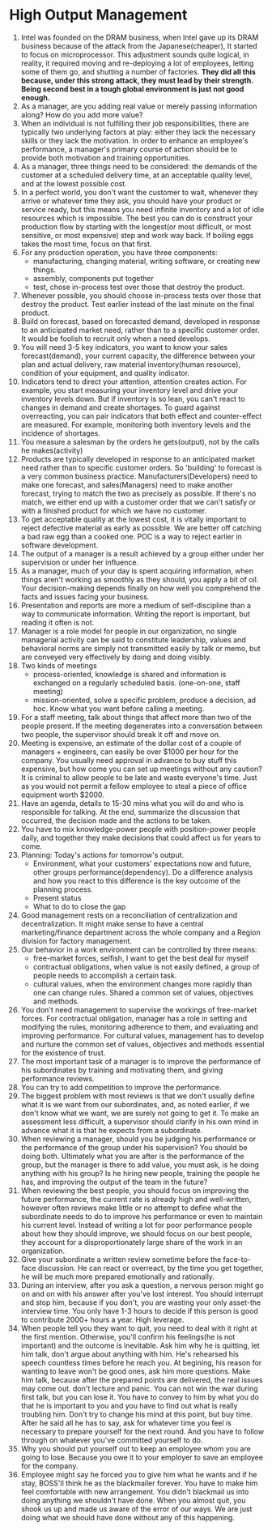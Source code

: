 # High Output Management

1. Intel was founded on the DRAM business, when Intel gave up its DRAM business because of the attack from the Japanese(cheaper), It started to focus on microprocessor. This adjustment sounds quite logical, in reality, it required moving and re-deploying a lot of employees, letting some of them go, and shutting a number of factories. **They did all this because, under this strong attack, they must lead by their strength. Being second best in a tough global environment is just not good enough.**
2. As a manager, are you adding real value or merely passing information along? How do you add more value?
3. When an individual is not fulfilling their job responsibilities, there are typically two underlying factors at play: either they lack the necessary skills or they lack the motivation. In order to enhance an employee's performance, a manager's primary course of action should be to provide both motivation and training opportunities.
4. As a manager, three things need to be considered: the demands of the customer at a scheduled delivery time, at an acceptable quality level, and at the lowest possible cost.
5. In a perfect world, you don't want the customer to wait, whenever they arrive or whatever time they ask, you should have your product or service ready, but this means you need infinite inventory and a lot of idle resources which is impossible. The best you can do is construct your production flow by starting with the longest(or most difficult, or most sensitive, or most expensive) step and work way back. If boiling eggs takes the most time, focus on that first.
6. For any production operation, you have three components:
     - manufacturing, changing material, writing software, or creating new things.
     - assembly, components put together
     - test, chose in-process test over those that destroy the product. 
7. Whenever possible, you should choose in-process tests over those that destroy the product. Test earlier instead of the last minute on the final product.
8. Build on forecast, based on forecasted demand, developed in response to an anticipated market need, rather than to a specific customer order. It would be foolish to recruit only when a need develops.
9. You will need 3-5 key indicators, you want to know your sales forecast(demand), your current capacity, the difference between your plan and actual delivery, raw material inventory(human resource), condition of your equipment, and quality indicator.
10. Indicators tend to direct your attention, attention creates action. For example, you start measuring your inventory level and drive your inventory levels down. But if inventory is so lean, you can't react to changes in demand and create shortages. To guard against overreacting, you can pair indicators that both effect and counter-effect are measured. For example, monitoring both inventory levels and the incidence of shortages.
11. You measure a salesman by the orders he gets(output), not by the calls he makes(activity)
12. Products are typically developed in response to an anticipated market need rather than to specific customer orders. So 'building' to forecast is a very common business practice. Manufacturers(Developers) need to make one forecast, and sales(Managers) need to make another forecast, trying to match the two as precisely as possible. If there's no match, we either end up with a customer order that we can't satisfy or with a finished product for which we have no customer.
13. To get acceptable quality at the lowest cost, it is vitally important to reject defective material as early as possible. We are better off catching a bad raw egg than a cooked one. POC is a way to reject earlier in software development.
14. The output of a manager is a result achieved by a group either under her supervision or under her influence.
15. As a manager, much of your day is spent acquiring information, when things aren't working as smoothly as they should, you apply a bit of oil. Your decision-making depends finally on how well you comprehend the facts and issues facing your business.
16. Presentation and reports are more a medium of self-discipline than a way to communicate information. Writing the report is important, but reading it often is not.
17. Manager is a role model for people in our organization, no single managerial activity can be said to constitute leadership, values and behavioral norms are simply not transmitted easily by talk or memo, but are conveyed very effectively by doing and doing visibly.
18. Two kinds of meetings
     - process-oriented, knowledge is shared and information is exchanged on a regularly scheduled basis. (one-on-one, staff meeting)
     - mission-oriented, solve a specific problem, produce a decision, ad hoc. Know what you want before calling a meeting.
19. For a staff meeting, talk about things that affect more than two of the people present. If the meeting degenerates into a conversation between two people, the supervisor should break it off and move on.
20. Meeting is expensive, an estimate of the dollar cost of a couple of managers + engineers, can easily be over $1000 per hour for the company. You usually need approval in advance to buy stuff this expensive, but how come you can set up meetings without any caution? It is criminal to allow people to be late and waste everyone's time. Just as you would not permit a fellow employee to steal a piece of office equipment worth $2000. 
21. Have an agenda, details to 15-30 mins what you will do and who is responsible for talking. At the end, summarize the discussion that occurred, the decision made and the actions to be taken.
22. You have to mix knowledge-power people with position-power people daily, and together they make decisions that could affect us for years to come.
23. Planning: Today's actions for tomorrow's output.
     - Environment, what your customers' expectations now and future, other groups performance(dependency). Do a difference analysis and how you react to this difference is the key outcome of the planning process.
     - Present status
     - What to do to close the gap
24. Good management rests on a reconciliation of centralization and decentralization. It might make sense to have a central marketing/finance department across the whole company and a Region division for factory management.
25. Our behavior in a work environment can be controlled by three means:
     - free-market forces, selfish, I want to get the best deal for myself
     - contractual obligations, when value is not easily defined, a group of people needs to accomplish a certain task.
     - cultural values, when the environment changes more rapidly than one can change rules. Shared a common set of values, objectives and methods.
26. You don't need management to supervise the workings of free-market forces. For contractual obligation, manager has a role in setting and modifying the rules, monitoring adherence to them, and evaluating and improving performance. For cultural values, management has to develop and nurture the common set of values, objectives and methods essential for the existence of trust.
27. The most important task of a manager is to improve the performance of his subordinates by training and motivating them, and giving performance reviews.
28. You can try to add competition to improve the performance.
29. The biggest problem with most reviews is that we don't usually define what it is we want from our subordinates, and, as noted earlier, if we don't know what we want, we are surely not going to get it. To make an assessment less difficult, a supervisor should clarify in his own mind in advance what it is that he expects from a subordinate.
30. When reviewing a manager, should you be judging his performance or the performance of the group under his supervision? You should be doing both. Ultimately what you are after is the performance of the group, but the manager is there to add value, you must ask, is he doing anything with his group? Is he hiring new people, training the people he has, and improving the output of the team in the future?
31. When reviewing the best people, you should focus on improving the future performance, the current rate is already high and well-written, however often reviews make little or no attempt to define what the subordinate needs to do to improve his performance or even to maintain his current level. Instead of writing a lot for poor performance people about how they should improve, we should focus on our best people, they account for a disproportionately large share of the work in an organization.
32. Give your subordinate a written review sometime before the face-to-face discussion. He can react or overreact, by the time you get together, he will be much more prepared emotionally and rationally.
33. During an interview, after you ask a question, a nervous person might go on and on with his answer after you've lost interest. You should interrupt and stop him, because if you don't, you are wasting your only asset-the interview time. You only have 1-3 hours to decide if this person is good to contribute 2000+ hours a year. High leverage.
34. When people tell you they want to quit, you need to deal with it right at the first mention. Otherwise, you'll confirm his feelings(he is not important) and the outcome is inevitable. Ask him why he is quitting, let him talk, don't argue about anything with him. He's rehearsed his speech countless times before he reach you. At begining, his reason for wanting to leave won't be good ones, ask him more questions. Make him talk, because after the prepared points are delivered, the real issues may come out. don't lecture and panic. You can not win the war during first talk, but you can lose it. You have to convey to him by what you do that he is important to you and you have to find out what is really troubling him. Don't try to change his mind at this point, but buy time. After he said all he has to say, ask for whatever time you feel is necessary to prepare yourself for the next round. And you have to follow through on whatever you've committed yourself to do.
35. Why you should put yourself out to keep an employee whom you are going to lose. Because you owe it to your employer to save an employee for the company.
36. Employee might say he forced you to give him what he wants and if he stay, BOSS'll think he as the blackmailer forever. You have to make him feel comfortable with new arrangement. You didn't blackmail us into doing anything we shouldn't have done. When you almost quit, you shook us up and made us aware of the error of our ways. We are just doing what we should have done without any of this happening. 
